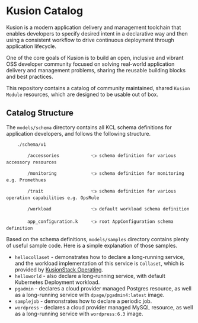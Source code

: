 # Kusion Catalog

Kusion is a modern application delivery and management toolchain that enables developers to specify desired intent in a declarative way and then using a consistent workflow to drive continuous deployment through application lifecycle.

One of the core goals of Kusion is to build an open, inclusive and vibrant OSS developer community focused on solving real-world application delivery and management problems, sharing the reusable building blocks and best practices.

This repository contains a catalog of community maintained, shared `Kusion Module` resources, which are designed to be usable out of box.

## Catalog Structure

The `models/schema` directory contains all KCL schema definitions for application developers, and follows the following structure.

```
    ./schema/v1                   

        /accessories            👈 schema definition for various accessory resources

        /monitoring             👈 schema definition for monitoring e.g. Promethues
        
        /trait                  👈 schema definition for various operation capabilities e.g. OpsRule
        
        /workload               👈 default workload schema definition
        
        app_configuration.k     👈 root AppConfiguration schema definition
```

Based on the schema definitions, `models/samples` directory contains plenty of useful sample code. Here is a simple explanation of those samples.

* `hellocollaset` - demonstrates how to declare a long-running service, and the workload implementation of this service is `Collaset`, which is provided by [KusionStack Operating](https://github.com/KusionStack/operating).
* `helloworld` - also declare a long-running service, with default Kubernetes Deployment workload.
* `pgadmin` - declares a cloud provider managed Postgres resource, as well as a long-running service with `dpage/pgadmin4:latest` image.
* `samplejob` - demonstrates how to declare a periodic job.
* `wordpress` - declares a cloud provider managed MySQL resource, as well as a long-running service with `wordpress:6.3` image. 